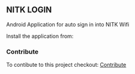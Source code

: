 ## NITK LOGIN

Android Application for auto sign in into NITK Wifi

Install the application from: 

### Contribute

To contibute to this project checkout: [Contribute](https://github.com/MO-DevTeam/Feedweb/blob/master/CONTRIBUTING.md)
